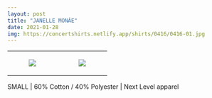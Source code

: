 ```yaml
---
layout: post
title: "JANELLE MONÁE"
date: 2021-01-28
img: https://concertshirts.netlify.app/shirts/0416/0416-01.jpg
---
```




<table style="width:100%;"><tr><td style="vertical-align:top;">
      <figure class="tmblr-full" data-orig-height="2048" data-orig-width="1365" data-orig-src="https://concertshirts.netlify.app/shirts/0416/0416-01.jpg"><img src="https://64.media.tumblr.com/2f2b77ad640bf79b865212f737c80438/58d9376addd62f95-93/s540x810/5882b0ca2621b54a088ca0f0613aed68313dc24e.jpg" data-orig-height="2048" data-orig-width="1365" data-orig-src="https://concertshirts.netlify.app/shirts/0416/0416-01.jpg"/></figure></td>
    <td style="vertical-align:top;">
      <figure class="tmblr-full" data-orig-height="2048" data-orig-width="1365" data-orig-src="https://concertshirts.netlify.app/shirts/0416/0416-02.jpg"><img src="https://64.media.tumblr.com/17541fa7e8cab6f0be54ea383d0bfa9a/58d9376addd62f95-eb/s540x810/8137ec39a55c4749afc5ce7ff0bb9dfb3567c833.jpg" data-orig-height="2048" data-orig-width="1365" data-orig-src="https://concertshirts.netlify.app/shirts/0416/0416-02.jpg"/></figure></td>
  </tr></table><p>
  SMALL | 60% Cotton / 40% Polyester | Next Level apparel
</p>
